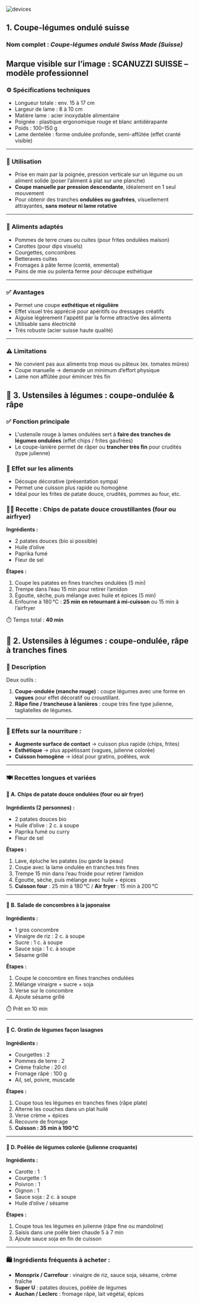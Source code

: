 ![devices](D:\Users\aur95\Documents\ECommerce\Images\devices.jpg)



## 1. Coupe-légumes ondulé suisse

### **Nom complet** : *Coupe-légumes ondulé Swiss Made (Suisse)*

## **Marque visible sur l’image :** SCANUZZI SUISSE – modèle professionnel

### ⚙️ **Spécifications techniques**

- Longueur totale : env. 15 à 17 cm
- Largeur de lame : 8 à 10 cm
- Matière lame : acier inoxydable alimentaire
- Poignée : plastique ergonomique rouge et blanc antidérapante
- Poids : 100–150 g
- Lame dentelée : forme ondulée profonde, semi-affûtée (effet cranté visible)

------

### 🔧 **Utilisation**

- Prise en main par la poignée, pression verticale sur un légume ou un aliment solide (poser l’aliment à plat sur une planche)
- **Coupe manuelle par pression descendante**, idéalement en 1 seul mouvement
- Pour obtenir des tranches **ondulées ou gaufrées**, visuellement attrayantes, **sans moteur ni lame rotative**

------

### 🍠 **Aliments adaptés**

- Pommes de terre crues ou cuites (pour frites ondulées maison)
- Carottes (pour dips visuels)
- Courgettes, concombres
- Betteraves cuites
- Fromages à pâte ferme (comté, emmental)
- Pains de mie ou polenta ferme pour découpe esthétique

------

### ✅ **Avantages**

- Permet une coupe **esthétique et régulière**
- Effet visuel très apprécié pour apéritifs ou dressages créatifs
- Aiguise légèrement l'appétit par la forme attractive des aliments
- Utilisable sans électricité
- Très robuste (acier suisse haute qualité)

------

### ⚠️ **Limitations**

- Ne convient pas aux aliments trop mous ou pâteux (ex. tomates mûres)
- Coupe manuelle → demande un minimum d’effort physique
- Lame non affûtée pour émincer très fin

## 🥕 3. **Ustensiles à légumes : coupe-ondulée & râpe**

### ✅ **Fonction principale**

- L'ustensile rouge à lames ondulées sert à **faire des tranches de légumes ondulées** (effet chips / frites gaufrées)
- Le coupe-lanière permet de râper ou **trancher très fin** pour crudités (type julienne)

### 🍠 **Effet sur les aliments**

- Découpe décorative (présentation sympa)
- Permet une cuisson plus rapide ou homogène
- Idéal pour les frites de patate douce, crudités, pommes au four, etc.

### 🧑‍🍳 **Recette : Chips de patate douce croustillantes (four ou airfryer)**

**Ingrédients :**

- 2 patates douces (bio si possible)
- Huile d’olive
- Paprika fumé
- Fleur de sel

**Étapes :**

1. Coupe les patates en fines tranches ondulées (5 min)
2. Trempe dans l’eau 15 min pour retirer l’amidon
3. Égoutte, sèche, puis mélange avec huile et épices (5 min)
4. Enfourne à 180 °C : **25 min en retournant à mi-cuisson**
    ou 15 min à l’airfryer

⏱️ Temps total : **40 min**

## 🥕 2. Ustensiles à légumes : coupe-ondulée, râpe à tranches fines

### 🔧 Description

Deux outils :

1. **Coupe-ondulée (manche rouge)** : coupe légumes avec une forme en **vagues** pour effet décoratif ou croustillant.
2. **Râpe fine / trancheuse à lanières** : coupe très fine type julienne, tagliatelles de légumes.

------

### 🥗 Effets sur la nourriture :

- **Augmente surface de contact** → cuisson plus rapide (chips, frites)
- **Esthétique** → plus appétissant (vagues, julienne colorée)
- **Cuisson homogène** → idéal pour gratins, poêlées, wok

------

### 🍽️ Recettes longues et variées

#### 🥔 A. **Chips de patate douce ondulées (four ou air fryer)**

**Ingrédients (2 personnes) :**

- 2 patates douces bio
- Huile d’olive : 2 c. à soupe
- Paprika fumé ou curry
- Fleur de sel

**Étapes :**

1. Lave, épluche les patates (ou garde la peau)
2. Coupe avec la lame ondulée en tranches très fines
3. Trempe 15 min dans l’eau froide pour retirer l’amidon
4. Égoutte, sèche, puis mélange avec huile + épices
5. **Cuisson four** : 25 min à 180 °C / **Air fryer** : 15 min à 200 °C

------

#### 🥒 B. **Salade de concombres à la japonaise**

**Ingrédients :**

- 1 gros concombre
- Vinaigre de riz : 2 c. à soupe
- Sucre : 1 c. à soupe
- Sauce soja : 1 c. à soupe
- Sésame grillé

**Étapes :**

1. Coupe le concombre en fines tranches ondulées
2. Mélange vinaigre + sucre + soja
3. Verse sur le concombre
4. Ajoute sésame grillé

⏱️ Prêt en 10 min

------

#### 🍳 C. **Gratin de légumes façon lasagnes**

**Ingrédients :**

- Courgettes : 2
- Pommes de terre : 2
- Crème fraîche : 20 cl
- Fromage râpé : 100 g
- Ail, sel, poivre, muscade

**Étapes :**

1. Coupe tous les légumes en tranches fines (râpe plate)
2. Alterne les couches dans un plat huilé
3. Verse crème + épices
4. Recouvre de fromage
5. **Cuisson : 35 min à 190 °C**

------

#### 🥗 D. **Poêlée de légumes colorée (julienne croquante)**

**Ingrédients :**

- Carotte : 1
- Courgette : 1
- Poivron : 1
- Oignon : 1
- Sauce soja : 2 c. à soupe
- Huile d’olive / sésame

**Étapes :**

1. Coupe tous les légumes en julienne (râpe fine ou mandoline)
2. Saisis dans une poêle bien chaude 5 à 7 min
3. Ajoute sauce soja en fin de cuisson

------

### 🛍️ Ingrédients fréquents à acheter :

- **Monoprix / Carrefour** : vinaigre de riz, sauce soja, sésame, crème fraîche
- **Super U** : patates douces, poêlée de légumes
- **Auchan / Leclerc** : fromage râpé, lait végétal, épices